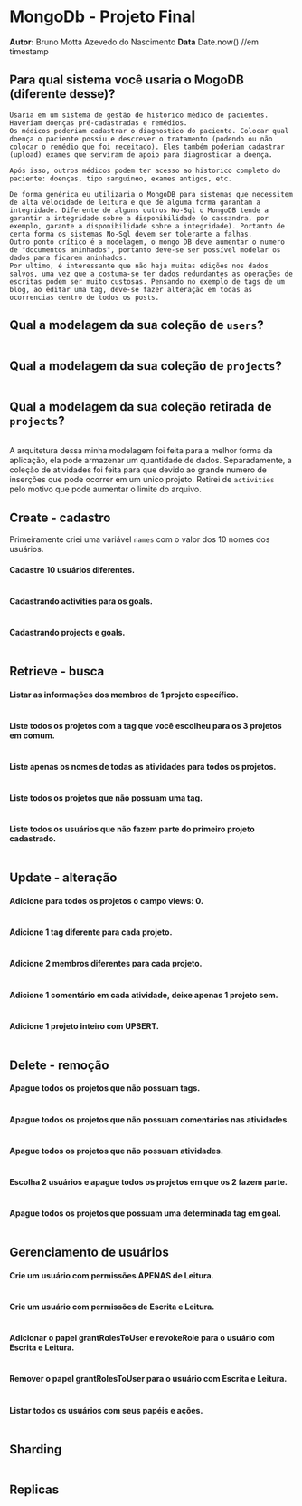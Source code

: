 # MongoDb - Projeto Final
**Autor:** Bruno Motta Azevedo do Nascimento
**Data** Date.now() //em timestamp

## Para qual sistema você usaria o MogoDB (diferente desse)?
```
Usaria em um sistema de gestão de historico médico de pacientes.
Haveriam doenças pré-cadastradas e remédios.
Os médicos poderiam cadastrar o diagnostico do paciente. Colocar qual doença o paciente possiu e descrever o tratamento (podendo ou não colocar o remédio que foi receitado). Eles também poderiam cadastrar (upload) exames que serviram de apoio para diagnosticar a doença.  
  
Após isso, outros médicos podem ter acesso ao historico completo do paciente: doenças, tipo sanguineo, exames antigos, etc.  
  
De forma genérica eu utilizaria o MongoDB para sistemas que necessitem de alta velocidade de leitura e que de alguma forma garantam a integridade. Diferente de alguns outros No-Sql o MongoDB tende a garantir a integridade sobre a disponibilidade (o cassandra, por exemplo, garante a disponibilidade sobre a integridade). Portanto de certa forma os sistemas No-Sql devem ser tolerante a falhas.  
Outro ponto crítico é a modelagem, o mongo DB deve aumentar o numero de "documentos aninhados", portanto deve-se ser possível modelar os dados para ficarem aninhados.  
Por ultimo, é interessante que não haja muitas edições nos dados salvos, uma vez que a costuma-se ter dados redundantes as operações de escritas podem ser muito custosas. Pensando no exemplo de tags de um blog, ao editar uma tag, deve-se fazer alteração em todas as ocorrencias dentro de todos os posts.  

```

## Qual a modelagem da sua coleção de `users`?
```js

```

## Qual a modelagem da sua coleção de `projects`?
```js

```

## Qual a modelagem da sua coleção retirada de `projects`?
```js

```

A arquitetura dessa minha modelagem foi feita para a melhor forma da aplicação, ela pode armazenar um quantidade de dados.
Separadamente, a coleção de atividades foi feita para que devido ao grande numero de inserções que pode ocorrer em um unico projeto.
Retirei de `activities ` pelo motivo que pode aumentar o limite do arquivo.

## Create - cadastro

Primeiramente criei uma variável `names` com o valor dos 10 nomes dos usuários.

#### Cadastre 10 usuários diferentes.
```js

```

#### Cadastrando activities para os goals.
```js

```

#### Cadastrando projects e goals.
```js

```

## Retrieve - busca

#### Listar as informações dos membros de 1 projeto específico.
```js

```

#### Liste todos os projetos com a tag que você escolheu para os 3 projetos em comum.
```js

```

#### Liste apenas os nomes de todas as atividades para todos os projetos.
```js

```

#### Liste todos os projetos que não possuam uma tag.
```js

```

#### Liste todos os usuários que não fazem parte do primeiro projeto cadastrado.
```js

```

## Update - alteração
#### Adicione para todos os projetos o campo views: 0.
```js

```

#### Adicione 1 tag diferente para cada projeto.
```js

```

#### Adicione 2 membros diferentes para cada projeto.
```js

```

#### Adicione 1 comentário em cada atividade, deixe apenas 1 projeto sem.
```js

```

#### Adicione 1 projeto inteiro com UPSERT.
```js

```

## Delete - remoção
#### Apague todos os projetos que não possuam tags.
```js

```

#### Apague todos os projetos que não possuam comentários nas atividades.
```js

```

#### Apague todos os projetos que não possuam atividades.
```js

```

#### Escolha 2 usuários e apague todos os projetos em que os 2 fazem parte.
```js

```

#### Apague todos os projetos que possuam uma determinada tag em goal.
```js

```

## Gerenciamento de usuários
#### Crie um usuário com permissões APENAS de Leitura.
```js

```

#### Crie um usuário com permissões de Escrita e Leitura.
```js

```

#### Adicionar o papel grantRolesToUser e revokeRole para o usuário com Escrita e Leitura.
```js

```

#### Remover o papel grantRolesToUser para o usuário com Escrita e Leitura.
```js

```

#### Listar todos os usuários com seus papéis e ações.
```js

```

## Sharding
```js

```

## Replicas
```js

```

